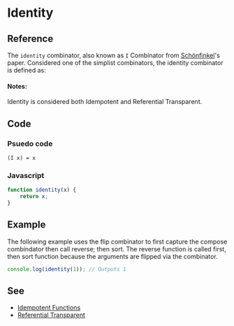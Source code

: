 # Identity

## Reference

The `identity` combinator, also known as `I` Combinator from [Schönfinkel](http://en.wikipedia.org/wiki/Moses_Sch%C3%B6nfinkel)'s paper. Considered one of the simplist combinators, the identity combinator is defined as: 

#### Notes:

Identity is considered both Idempotent and Referential Transparent.

## Code

### Psuedo code

```
(I x) = x
```

### Javascript

```javascript
function identity(x) {
    return x;
}
```

## Example

The following example uses the flip combinator to first capture the compose combindator then call reverse; then sort. The reverse function is called first, then sort function because the arguments are flipped via the combinator.

```javascript
console.log(identity(1)); // Outputs 1
```

## See

- [Idempotent Functions](idempotent-function.md)
- [Referential Transparent](referential-transparent.md)